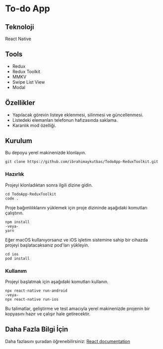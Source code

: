 # To-do App

## Teknoloji 

React Native

## Tools

- Redux
- Redux Toolkit
- MMKV
- Swipe List View
- Modal

## Özellikler

- Yapılacak görevin listeye eklenmesi, silinmesi ve güncellenmesi.
- Listedeki elemanları telefonun hafızasında saklama.
- Karanlık mod özelliği.

## Kurulum

Bu depoyu yerel makinenizde klonlayın.

```
git clone https://github.com/ibrahimaykutbas/TodoApp-ReduxToolkit.git
```

### Hazırlık

Projeyi klonladıktan sonra ilgili dizine gidin.

```
cd TodoApp-ReduxToolkit
code .
```

Proje bağımlılıklarını yüklemek için proje dizininde aşağıdaki komutları çalıştırın.

```
npm install
-veya-
yarn
```

Eğer macOS kullanıyorsanız ve iOS işletim sistemine sahip bir cihazda projeyi başlatacaksanız pod'ları yükleyin.

```
cd ios
pod install
```

### Kullanım

Projeyi başlatmak için aşağıdaki komutları kullanın.

```
npx react-native run-android
-veya-
npx react-native run-ios
```

Bu talimatlar, geliştirme ve test amacıyla yerel makinenizde projenin bir kopyasını hazır ve çalışır hale getirecektir.

## Daha Fazla Bilgi İçin

Daha fazlasını şuradan öğrenebilirsiniz: [React documentation](https://reactnative.dev/)
